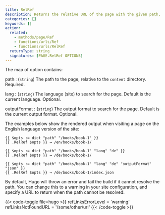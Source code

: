 ```yaml
---
title: RelRef
description: Returns the relative URL of the page with the given path, language, and output format.
categories: []
keywords: []
action:
  related:
    - methods/page/Ref
    - functions/urls/Ref
    - functions/urls/RelRef
  returnType: string
  signatures: [PAGE.RelRef OPTIONS]
---
```


The map of option contains:

path
: (`string`) The path to the page, relative to the `content` directory. Required.

lang
: (`string`) The language (site) to search for the page. Default is the current language. Optional.

outputFormat
: (`string`) The output format to search for the page. Default is the current output format. Optional.

The examples below show the rendered output when visiting a page on the English language version of the site:

```go-html-template
{{ $opts := dict "path" "/books/book-1" }}
{{ .RelRef $opts }} → /en/books/book-1/

{{ $opts := dict "path" "/books/book-1" "lang" "de" }}
{{ .RelRef $opts }} → /de/books/book-1/

{{ $opts := dict "path" "/books/book-1" "lang" "de" "outputFormat" "json" }}
{{ .RelRef $opts }} → /de/books/book-1/index.json
```

By default, Hugo will throw an error and fail the build if it cannot resolve the path. You can change this to a warning in your site configuration, and specify a URL to return when the path cannot be resolved.

{{< code-toggle file=hugo >}}
refLinksErrorLevel = 'warning'
refLinksNotFoundURL = '/some/other/url'
{{< /code-toggle >}}
